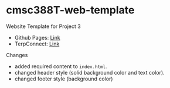 # cmsc388T-web-template

Website Template for Project 3

* Github Pages: [Link](https://chiayolin.github.io/cmsc389T-web-template/)
* TerpConnect: [Link](https://https://terpconnect.umd.edu/~cyl/cmsc389T-web-template/)

Changes
 * added required content to `index.html`.
 * changed header style (solid background color and text color).
 * changed footer style (background color)

